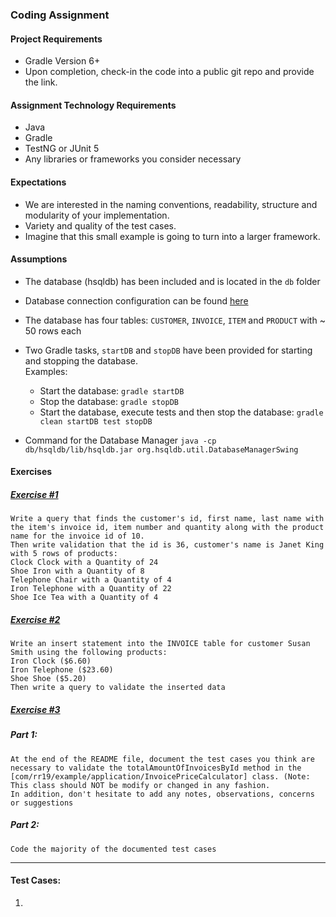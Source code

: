 ### Coding Assignment

#### Project Requirements
* Gradle Version 6+
* Upon completion, check-in the code into a public git repo and provide the link.

#### Assignment Technology Requirements
* Java
* Gradle
* TestNG or JUnit 5
* Any libraries or frameworks you consider necessary

#### Expectations
* We are interested in the naming conventions, readability, structure and modularity of your implementation. 
* Variety and quality of the test cases.
* Imagine that this small example is going to turn into a larger framework.

#### Assumptions
* The database (hsqldb) has been included and is located in the `db` folder
* Database connection configuration can be found [here](settings.gradle)
* The database has four tables: `CUSTOMER`, `INVOICE`, `ITEM` and `PRODUCT` with ~ 50 rows each
* Two Gradle tasks, `startDB` and `stopDB` have been provided for starting and stopping the database. <br>
  Examples:<br> 
    - Start the database: `gradle startDB`
    - Stop the database: `gradle stopDB`
    - Start the database, execute tests and then stop the database: `gradle clean startDB test stopDB`
    
* Command for the Database Manager `java -cp db/hsqldb/lib/hsqldb.jar org.hsqldb.util.DatabaseManagerSwing`

#### Exercises
##### <u>Exercise #1</u> <br>
`Write a query that finds the customer's id, first name, last name with the item's invoice id, item number and quantity along with the product name for the invoice id of 10.` <br>
`Then write validation that the id is 36, customer's name is Janet King with 5 rows of products:` <br>
`Clock Clock with a Quantity of 24`<br>
`Shoe Iron with a Quantity of 8`<br>
`Telephone Chair with a Quantity of 4` <br>
`Iron Telephone with a Quantity of 22` <br>
`Shoe Ice Tea with a Quantity of 4` <br>

##### <u>Exercise #2</u> <br>
`Write an insert statement into the INVOICE table for customer Susan Smith using the following products:`<br>
`Iron Clock ($6.60)` <br>
`Iron Telephone ($23.60)` <br> 
`Shoe Shoe ($5.20) ` <br>
`Then write a query to validate the inserted data`

##### <u>Exercise #3</u>

##### Part 1: 

`At the end of the README file, document the test cases you think are necessary to validate the totalAmountOfInvoicesById method in the [com/rr19/example/application/InvoicePriceCalculator] class. (Note: This class should NOT be modify or changed in any fashion.`   <br>
`In addition, don't hesitate to add any notes, observations, concerns or suggestions`

##### Part 2: 

`Code the majority of the documented test cases` 


<hr>

#### Test Cases:

1.
